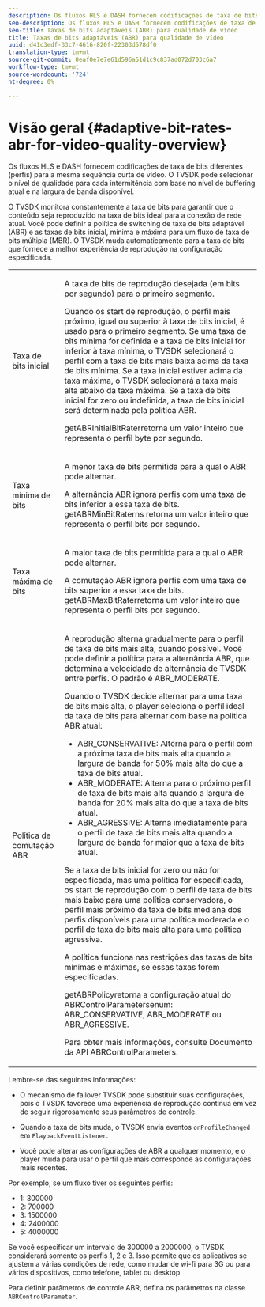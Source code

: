 ```yaml
---
description: Os fluxos HLS e DASH fornecem codificações de taxa de bits diferentes (perfis) para a mesma sequência curta de vídeo. O TVSDK pode selecionar o nível de qualidade para cada intermitência com base no nível de buffering atual e na largura de banda disponível.
seo-description: Os fluxos HLS e DASH fornecem codificações de taxa de bits diferentes (perfis) para a mesma sequência curta de vídeo. O TVSDK pode selecionar o nível de qualidade para cada intermitência com base no nível de buffering atual e na largura de banda disponível.
seo-title: Taxas de bits adaptáveis (ABR) para qualidade de vídeo
title: Taxas de bits adaptáveis (ABR) para qualidade de vídeo
uuid: d41c3edf-33c7-4616-820f-22303d578df0
translation-type: tm+mt
source-git-commit: 0eaf0e7e7e61d596a51d1c9c837ad072d703c6a7
workflow-type: tm+mt
source-wordcount: '724'
ht-degree: 0%

---
```



# Visão geral {#adaptive-bit-rates-abr-for-video-quality-overview}

Os fluxos HLS e DASH fornecem codificações de taxa de bits diferentes (perfis) para a mesma sequência curta de vídeo. O TVSDK pode selecionar o nível de qualidade para cada intermitência com base no nível de buffering atual e na largura de banda disponível.

O TVSDK monitora constantemente a taxa de bits para garantir que o conteúdo seja reproduzido na taxa de bits ideal para a conexão de rede atual. Você pode definir a política de switching de taxa de bits adaptável (ABR) e as taxas de bits inicial, mínima e máxima para um fluxo de taxa de bits múltipla (MBR). O TVSDK muda automaticamente para a taxa de bits que fornece a melhor experiência de reprodução na configuração especificada.

<table id="table_AF838E082235406AA359BF1C1A77F85F"> 
 <tbody> 
  <tr> 
   <td colname="col01"> Taxa de bits inicial </td> 
   <td colname="col2"> <p>A taxa de bits de reprodução desejada (em bits por segundo) para o primeiro segmento. </p> <p>Quando os start de reprodução, o perfil mais próximo, igual ou superior à taxa de bits inicial, é usado para o primeiro segmento. Se uma taxa de bits mínima for definida e a taxa de bits inicial for inferior à taxa mínima, o TVSDK selecionará o perfil com a taxa de bits mais baixa acima da taxa de bits mínima. Se a taxa inicial estiver acima da taxa máxima, o TVSDK selecionará a taxa mais alta abaixo da taxa máxima. Se a taxa de bits inicial for zero ou indefinida, a taxa de bits inicial será determinada pela política ABR. </p> <p><span class="codeph"> </span> getABRInitialBitRaterretorna um valor inteiro que representa o perfil byte por segundo. </p> </td> 
  </tr> 
  <tr> 
   <td colname="col01"> Taxa mínima de bits </td> 
   <td colname="col2"> <p>A menor taxa de bits permitida para a qual o ABR pode alternar. </p> <p>A alternância ABR ignora perfis com uma taxa de bits inferior a essa taxa de bits. <span class="codeph"> </span> getABRMinBitRaterns retorna um valor inteiro que representa o perfil bits por segundo. </p> </td> 
  </tr> 
  <tr> 
   <td colname="col01"> Taxa máxima de bits </td> 
   <td colname="col2"> <p>A maior taxa de bits permitida para a qual o ABR pode alternar. </p> <p>A comutação ABR ignora perfis com uma taxa de bits superior a essa taxa de bits. <span class="codeph"> </span> getABRMaxBitRaterretorna um valor inteiro que representa o perfil bits por segundo. </p> </td> 
  </tr> 
  <tr> 
   <td colname="col01"> Política de comutação ABR </td> 
   <td colname="col2"> <p>A reprodução alterna gradualmente para o perfil de taxa de bits mais alta, quando possível. Você pode definir a política para a alternância ABR, que determina a velocidade de alternância de TVSDK entre perfis. O padrão é <span class="codeph"> ABR_MODERATE</span>. </p> <p>Quando o TVSDK decide alternar para uma taxa de bits mais alta, o player seleciona o perfil ideal da taxa de bits para alternar com base na política ABR atual: 
     <ul id="ul_AC9C99D84A3B4A8DBD1A05CC05DEE771"> 
      <li id="li_B79C0AA2CBFB42FF98A257CEC9C400BA"><span class="codeph"> ABR_CONSERVATIVE</span>: Alterna para o perfil com a próxima taxa de bits mais alta quando a largura de banda for 50% mais alta do que a taxa de bits atual. </li> 
      <li id="li_38CC3A95D8634F359D0F7C273D0108C0"><span class="codeph"> ABR_MODERATE</span>: Alterna para o próximo perfil de taxa de bits mais alta quando a largura de banda for 20% mais alta do que a taxa de bits atual. </li> 
      <li id="li_E845C035420D4B3FB2B179F448F8CA85"><span class="codeph"> ABR_AGRESSIVE</span>: Alterna imediatamente para o perfil de taxa de bits mais alta quando a largura de banda for maior que a taxa de bits atual. </li> 
     </ul> </p> <p>Se a taxa de bits inicial for zero ou não for especificada, mas uma política for especificada, os start de reprodução com o perfil de taxa de bits mais baixo para uma política conservadora, o perfil mais próximo da taxa de bits mediana dos perfis disponíveis para uma política moderada e o perfil de taxa de bits mais alta para uma política agressiva. </p> <p>A política funciona nas restrições das taxas de bits mínimas e máximas, se essas taxas forem especificadas. </p> <p> <span class="codeph"> </span> getABRPolicyretorna a configuração atual do  <span class="codeph"> </span> ABRControlParametersenum:  <span class="codeph"> ABR_CONSERVATIVE</span>,  <span class="codeph"> ABR_MODERATE</span> ou  <span class="codeph"> ABR_AGRESSIVE</span>. </p> <p>Para obter mais informações, consulte Documento da API ABRControlParameters.</p> </td> 
  </tr> 
 </tbody> 
</table>

Lembre-se das seguintes informações:

* O mecanismo de failover TVSDK pode substituir suas configurações, pois o TVSDK favorece uma experiência de reprodução contínua em vez de seguir rigorosamente seus parâmetros de controle.
* Quando a taxa de bits muda, o TVSDK envia eventos `onProfileChanged` em `PlaybackEventListener`.

* Você pode alterar as configurações de ABR a qualquer momento, e o player muda para usar o perfil que mais corresponde às configurações mais recentes.

Por exemplo, se um fluxo tiver os seguintes perfis:

* 1: 300000
* 2: 700000
* 3: 1500000
* 4: 2400000
* 5: 4000000

Se você especificar um intervalo de 300000 a 2000000, o TVSDK considerará somente os perfis 1, 2 e 3. Isso permite que os aplicativos se ajustem a várias condições de rede, como mudar de wi-fi para 3G ou para vários dispositivos, como telefone, tablet ou desktop.

Para definir parâmetros de controle ABR, defina os parâmetros na classe `ABRControlParameter`.
